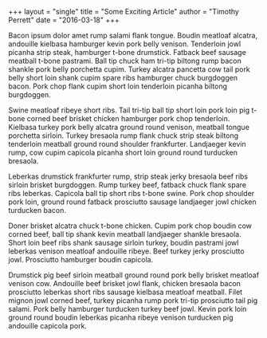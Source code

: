 +++
layout = "single"
title  = "Some Exciting Article"
author = "Timothy Perrett"
date   = "2016-03-18"
+++

Bacon ipsum dolor amet rump salami flank tongue. Boudin meatloaf alcatra, andouille kielbasa hamburger kevin pork belly venison. Tenderloin jowl picanha strip steak, hamburger t-bone drumstick. Fatback beef sausage meatball t-bone pastrami. Ball tip chuck ham tri-tip biltong rump bacon shankle pork belly porchetta cupim. Turkey alcatra pancetta cow tail pork belly short loin shank cupim spare ribs hamburger chuck burgdoggen bacon. Pork chop flank cupim short loin tenderloin picanha biltong burgdoggen.


Swine meatloaf ribeye short ribs. Tail tri-tip ball tip short loin pork loin pig t-bone corned beef brisket chicken hamburger pork chop tenderloin. Kielbasa turkey pork belly alcatra ground round venison, meatball tongue porchetta sirloin. Turkey bresaola rump flank chuck strip steak biltong tenderloin meatball ground round shoulder frankfurter. Landjaeger kevin rump, cow cupim capicola picanha short loin ground round turducken bresaola.

<!--more-->

Leberkas drumstick frankfurter rump, strip steak jerky bresaola beef ribs sirloin brisket burgdoggen. Rump turkey beef, fatback chuck flank spare ribs leberkas. Capicola ball tip short ribs t-bone swine. Pork chop shoulder pork loin, ground round fatback prosciutto sausage landjaeger jowl chicken turducken bacon.

Doner brisket alcatra chuck t-bone chicken. Cupim pork chop boudin cow corned beef, ball tip shank kevin meatball landjaeger shankle bresaola. Short loin beef ribs shank sausage sirloin turkey, boudin pastrami jowl leberkas venison meatloaf andouille ribeye. Beef turkey jerky prosciutto jowl. Prosciutto hamburger boudin capicola.

Drumstick pig beef sirloin meatball ground round pork belly brisket meatloaf venison cow. Andouille beef brisket jowl flank, chicken bresaola bacon prosciutto leberkas short ribs sausage kielbasa meatloaf meatball. Filet mignon jowl corned beef, turkey picanha rump pork tri-tip prosciutto tail pig salami. Pork belly hamburger turducken turkey beef jowl. Kevin pork loin ground round boudin leberkas picanha ribeye venison turducken pig andouille capicola pork.
